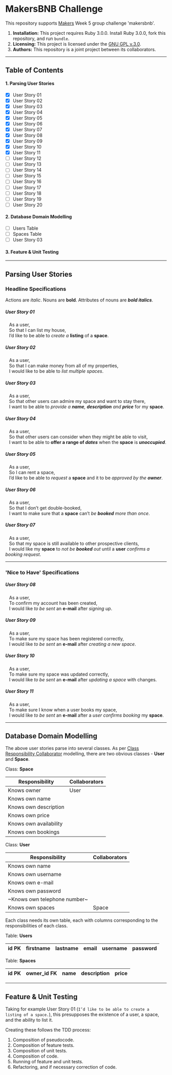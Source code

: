 # MakersBNB Challenge

This repository supports [Makers](https://makers.tech/) Week 5 group challenge 'makersbnb'.

1. **Installation:** This project requires Ruby 3.0.0. Install Ruby 3.0.0, fork this repository, and run ``bundle``.
2. **Licensing:** This project is licensed under the [GNU GPL v.3.0](https://www.gnu.org/licenses/gpl-3.0.en.html).
3. **Authors:** This repository is a joint project between its collaborators.

---

## Table of Contents

#### 1. Parsing User Stories
- [x] User Story 01
- [x] User Story 02
- [x] User Story 03
- [x] User Story 04
- [x] User Story 05
- [x] User Story 06
- [x] User Story 07
- [x] User Story 08
- [x] User Story 09
- [x] User Story 10
- [x] User Story 11
- [ ] User Story 12
- [ ] User Story 13
- [ ] User Story 14
- [ ] User Story 15
- [ ] User Story 16
- [ ] User Story 17
- [ ] User Story 18
- [ ] User Story 19
- [ ] User Story 20

#### 2. Database Domain Modelling
- [ ] Users Table
- [ ] Spaces Table
- [ ] User Story 03

#### 3. Feature & Unit Testing

---

## Parsing User Stories

### Headline Specifications

Actions are *italic*. Nouns are **bold**. Attributes of nouns are **_bold italics_**.

##### User Story 01

&nbsp;&nbsp;&nbsp;As a user,<br>
&nbsp;&nbsp;&nbsp;So that I can list my house,<br>
&nbsp;&nbsp;&nbsp;I’d like to be able to *create a* **listing** of a **space**.

##### User Story 02

&nbsp;&nbsp;&nbsp;As a user,<br>
&nbsp;&nbsp;&nbsp;So that I can make money from all of my properties,<br>
&nbsp;&nbsp;&nbsp;I would like to be able to *list multiple spaces*.<br>

##### User Story 03

&nbsp;&nbsp;&nbsp;As a user,<br>
&nbsp;&nbsp;&nbsp;So that other users can admire my space and want to stay there,<br>
&nbsp;&nbsp;&nbsp;I want to be able to _provide a **name**, **description** and **price**_ for my **space**.

##### User Story 04

&nbsp;&nbsp;&nbsp;As a user,<br>
&nbsp;&nbsp;&nbsp;So that other users can consider when they might be able to visit,<br>
&nbsp;&nbsp;&nbsp;I want to be able to **offer a range of _dates_** when the **space** is **_unoccupied_**.

##### User Story 05

&nbsp;&nbsp;&nbsp;As a user,<br>
&nbsp;&nbsp;&nbsp;So I can rent a space,<br>
&nbsp;&nbsp;&nbsp;I’d like to be able to _request_ a **space** and it to be _approved by the **owner**_.

##### User Story 06

&nbsp;&nbsp;&nbsp;As a user,<br>
&nbsp;&nbsp;&nbsp;So that I don’t get double-booked,<br>
&nbsp;&nbsp;&nbsp;I want to make sure that a **space** can’t _be **booked** more than once_.

##### User Story 07

&nbsp;&nbsp;&nbsp;As a user,<br>
&nbsp;&nbsp;&nbsp;So that my space is still available to other prospective clients,<br>
&nbsp;&nbsp;&nbsp;I would like my **space** to _not be **booked** out_ until a **user** _confirms a booking request_.

---

### 'Nice to Have' Specifications

##### User Story 08
&nbsp;&nbsp;&nbsp;As a user,<br>
&nbsp;&nbsp;&nbsp;To confirm my account has been created,<br>
&nbsp;&nbsp;&nbsp;I would like _to be sent_ an **e-mail** after _signing up_.

##### User Story 09
&nbsp;&nbsp;&nbsp;As a user,<br>
&nbsp;&nbsp;&nbsp;To make sure my space has been registered correctly,<br>
&nbsp;&nbsp;&nbsp;I would like _to be sent_ an **e-mail** after _creating a new space_.

##### User Story 10
&nbsp;&nbsp;&nbsp;As a user,<br>
&nbsp;&nbsp;&nbsp;To make sure my space was updated correctly,<br>
&nbsp;&nbsp;&nbsp;I would like _to be sent_ an **e-mail** after _updating a space_ with changes.

##### User Story 11
&nbsp;&nbsp;&nbsp;As a user,<br>
&nbsp;&nbsp;&nbsp;To make sure I know when a user books my space,<br>
&nbsp;&nbsp;&nbsp;I would like _to be sent_ an **e-mail** after a _user confirms booking_ my **space**.

---

## Database Domain Modelling

The above user stories parse into several classes. As per [Class Responsibility Collaborator](http://agilemodeling.com/artifacts/crcModel.htm) modelling, there are two obvious classes - **User** and **Space**.

Class: **Space**

Responsibility | Collaborators
--- | ---
Knows owner | User
Knows own name |
Knows own description |
Knows own price |
Knows own availability |
Knows own bookings |

Class: **User**

Responsibility | Collaborators
--- | ---
Knows own name |
Knows own username |
Knows own e-mail |
Knows own password |
~Knows own telephone number~ |
Knows own spaces | Space

Each class needs its own table, each with columns corresponding to the responsibilities of each class.

Table: **Users**

id PK | firstname | lastname | email | username | password
--- | --- | --- | --- | --- | ---

Table: **Spaces**

id PK | owner_id FK | name | description | price |
--- | --- | --- | --- | ---

---

## Feature & Unit Testing

Taking for example User Story 01 (``I’d like to be able to create a listing of a space.``), this presupposes the existence of a user, a space, and the ability to list it.

Creating these follows the TDD process:
1. Composition of pseudocode.
2. Composition of feature tests.
3. Composition of unit tests.
4. Composition of code.
5. Running of feature and unit tests.
6. Refactoring, and if necessary correction of code.
